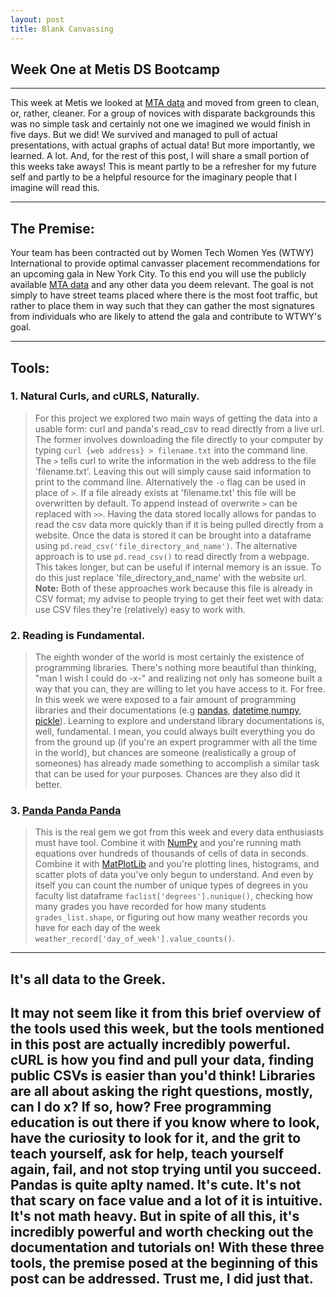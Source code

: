```yaml
---
layout: post
title: Blank Canvassing 
---
```

## **Week One at Metis DS Bootcamp**
----
This week at Metis we looked at [MTA data](http://web.mta.info/developers/turnstile.html) and moved from green to clean, or, rather, cleaner. For a group of novices with disparate backgrounds this was no simple task and certainly not one we imagined we would finish in five days. But we did! We survived and managed to pull of actual presentations, with actual graphs of actual data! But more importantly, we learned. A lot. And, for the rest of this post, I will share a small portion of this weeks take aways! This is meant partly to be a refresher for my future self and partly to be a helpful resource for the imaginary people that I imagine will read this.   

----  
  
## The Premise:  
  
Your team has been contracted out by Women Tech Women Yes (WTWY) International to provide optimal canvasser placement recommendations for an upcoming gala in New York City.  To this end you will use the publicly available [MTA data](http://web.mta.info/developers/turnstile.html) and any other data you deem relevant. The goal is not simply to have street teams placed where there is the most foot traffic, but rather to place them in way such that they can gather the most signatures from individuals who are likely to attend the gala and contribute to WTWY's goal.  
  
----  
  
## Tools:  
  
### 1. Natural Curls, and cURLS, Naturally.
> For this project we explored two main ways of getting the data into a usable form: curl and panda's read_csv to read directly from a live url.  The former involves downloading the file directly to your computer by typing `curl {web address} > filename.txt` into the command line. The `>` tells curl to write the information in the web address to the file 'filename.txt'. Leaving this out will simply cause said information to print to the command line.  Alternatively the `-o` flag can be used in place of `>`. If a file already exists at 'filename.txt' this file will be overwritten by default.  To append instead of overwrite `>` can be replaced with `>>`. Having the data stored locally allows for pandas to read the csv data more quickly than if it is being pulled directly from a website.  Once the data is stored it can be brought into a dataframe using `pd.read_csv('file_directory_and_name')`. The alternative approach is to use `pd.read_csv()` to read directly from a webpage. This takes longer, but can be useful if internal memory is an issue.  To do this just replace 'file_directory_and_name' with the website url. **Note:** Both of these approaches work because this file is already in CSV format; my advise to people trying to get their feet wet with data: use CSV files they're (relatively) easy to work with.  
  
  
### 2. Reading is Fundamental.
> The eighth wonder of the world is most certainly the existence of programming libraries.  There's nothing more beautiful than thinking, "man I wish I could do -x-" and realizing not only has someone built a way that you can, they are willing to let you have access to it. For free. In this week we were exposed to a fair amount of programming libraries and their documentations (e.g [pandas](http://pandas.pydata.org/pandas-docs/stable/10min.html), [datetime](https://docs.python.org/2/library/datetime.html),[numpy](https://docs.scipy.org/doc/), [pickle](https://docs.python.org/3/library/pickle.html)). Learning to explore and understand library documentations is, well, fundamental. I mean, you could always built everything you do from the ground up (if you're an expert programmer with all the time in the world), but chances are someone (realistically a group of someones) has already made something to accomplish a similar task that can be used for your purposes.  Chances are they also did it better.  
  
### 3. [Panda Panda Panda](https://www.youtube.com/watch?v=4NJlUribp3c)  
> This is the real gem we got from this week and every data enthusiasts must have tool. Combine it with [NumPy](https://docs.scipy.org/doc/) and you're running math equations over hundreds of thousands of cells of data in seconds. Combine it with [MatPlotLib](http://matplotlib.org/2.0.0/index.html) and you're plotting lines, histograms, and scatter plots of data you've only begun to understand. And even by itself you can count the number of unique types of degrees in you faculty list dataframe `faclist['degrees'].nunique()`, checking how many grades you have recorded for how many students `grades_list.shape`, or figuring out how many weather records you have for each day of the week `weather_record['day_of_week'].value_counts()`. 

----  
  
## It's all data to the Greek.  
It may not seem like it from this brief overview of the tools used this week, but the tools mentioned in this post are actually incredibly powerful.  **cURL** is how you find and pull your data, finding public CSVs is easier than you'd think! **Libraries** are all about asking the right questions, mostly, can I do x? If so, how? Free programming education is out there if you know where to look, have the curiosity to look for it, and the grit to teach yourself, ask for help, teach yourself again, fail, and not stop trying until you succeed. **Pandas** is quite aplty named. It's cute. It's not that scary on face value and a lot of it is intuitive. It's not math heavy. But in spite of all this, it's incredibly powerful and worth checking out the documentation and tutorials on! With these three tools, the premise posed at the beginning of this post can be addressed. Trust me, I did just that.
----
